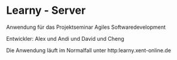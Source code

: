 # Learny - Server

Anwendung für das Projektseminar Agiles Softwaredevelopment

Entwickler: Alex und Andi und David und Cheng

Die Anwendung läuft im Normalfall unter http:learny.xent-online.de
